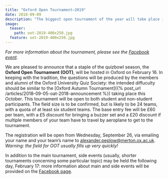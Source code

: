 ```yaml
---
title: "Oxford Open Tournament–2019"
date: 2018-09-09
description: "The biggest open tournament of the year will take place in February."
image:
  teaser:
    path: oot-2019-400x250.jpg
  feature: oot-2019-400x250.jpg
---
```


_For more information about the tournament, please see the [Facebook event](https://www.facebook.com/events/239585760078916/)._

We are pleased to announce that a staple of the quizbowl season, the **Oxford Open Tournament (OOT)**, will be hosted in Oxford on February 16. In keeping with the tradition, the questions will be produced by the members and alumni of the Oxford University Quiz Society: the intended diffuculty should be similar to the [Oxford Autumn Tournament]({% post_url /articles/2018-09-05-oat-2018-announcement %}) taking place this October. This tournament will be open to both student and non-student participants. The field size is to be confirmed, but is likely to be 24 teams, with a quota of at least six student teams. The base entry fee will be £60 per team, with a £5 discount for bringing a buzzer set and a £20 discount if multiple members of your team have to travel by aeroplane to get to the tournament.

The registration will be open from Wednesday, September 26, via emailing your name and your team’s name to <alexander.peplow@merton.ox.ac.uk>. _Warning: the field for OOT usually fills up very quickly!_

In addition to the main tournament, side events (usually, shorter tournaments concerning some particular topic) may be held the following day, February 17: more information about main and side events will be provided on the [Facebook page](https://www.facebook.com/events/239585760078916/).
